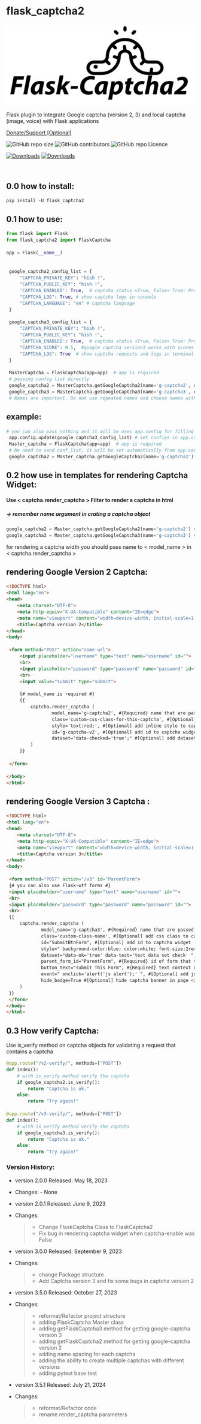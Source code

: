 flask\_captcha2
===============

![flask captcha2 logo](./docs/flask-captcha2.png)

Flask plugin to integrate Google captcha (version 2, 3) and local
captcha (image, voice) with Flask applications

<a href="https://www.coffeete.ir/alisharify7">Donate/Support [Optional]</a>

<p>
  <img alt="GitHub repo size" src="https://img.shields.io/github/repo-size/alisharify7/flask_captcha2">
  <img alt="GitHub contributors" src="https://img.shields.io/github/contributors/alisharify7/flask_captcha2">
  <img alt="GitHub repo Licence" src="https://img.shields.io/pypi/l/flask_captcha2">
  
[![Downloads](https://static.pepy.tech/badge/flask-captcha2)](https://pepy.tech/project/flask-captcha2)
[![Downloads](https://static.pepy.tech/badge/flask-captcha2/month)](https://pepy.tech/project/flask-captcha2)
  
  <br>
</p>

0.0 how to install:
-------------------

``` {.}
pip install -U flask_captcha2 
```

0.1 how to use:
---------------

```python
from flask import Flask
from flask_captcha2 import FlaskCaptcha

app = Flask(__name__)


 google_captcha2_config_list = {
     "CAPTCHA_PRIVATE_KEY": "hish !",
     "CAPTCHA_PUBLIC_KEY": "hish !",
     'CAPTCHA_ENABLED': True,  # captcha status <True, False> True: Production , False: development
     "CAPTCHA_LOG": True, # show captcha logs in console
     "CAPTCHA_LANGUAGE": "en" # captcha language
 }

 google_captcha3_config_list = {
     "CAPTCHA_PRIVATE_KEY": "hish !",
     "CAPTCHA_PUBLIC_KEY": "hish !",
     'CAPTCHA_ENABLED': True,  # captcha status <True, False> True: Production , False: development
     "CAPTCHA_SCORE": 0.5,  #google captcha version3 works with scores
     "CAPTCHA_LOG": True  # show captcha requests and logs in terminal > stdout
 }

 MasterCaptcha = FlaskCaptcha(app=app)  # app is required
 # passing config list directly
 google_captcha2 = MasterCaptcha.getGoogleCaptcha2(name='g-captcha2', conf=google_captcha2_config_list)
 google_captcha3 = MasterCaptcha.getGoogleCaptcha3(name='g-captcha3', conf=google_captcha3_config_list)
 # Names are important. Do not use repeated names and choose names with meaning
```

## example:
```python
# you can also pass nothing and it will be uses app.config for filling configs
 app.config.update(google_captcha3_config_list) # set configs in app.config
 Master_captcha = FlaskCaptcha(app=app)  # app is required
 # No need to send conf_list, it will be set automatically from app.config
 google_captcha2 = Master_captcha.getGoogleCaptcha2(name='g-captcha2')
```

0.2 how use in templates for rendering Captcha Widget:
------------------------------------------------------

#### Use < captcha.render_captcha > Filter to render a captcha in html

##### -> remember name argument in crating a captcha object

```python
google_captcha2 = Master_captcha.getGoogleCaptcha2(name='g-captcha2') # name
google_captcha3 = Master_captcha.getGoogleCaptcha3(name='g-captcha3') # name
```

for rendering a captcha width you should pass name to < model_name > in < captcha.render_captcha >

## rendering Google Version 2 Captcha:

```html
<!DOCTYPE html>
<html lang="en">
<head>
    <meta charset="UTF-8">
    <meta http-equiv="X-UA-Compatible" content="IE=edge">
    <meta name="viewport" content="width=device-width, initial-scale=1.0">
    <title>Captcha version 2</title>
</head>
<body>

 <form method="POST" action="some-url">
     <input placeholder="username" type="text" name="username" id="">
     <br>
     <input placeholder="password" type="password" name="password" id="">
     <br>
     <input value="submit" type="submit">

     {# model_name is required #}
     {{
         captcha.render_captcha (
                 model_name='g-captcha2', #{Required} name that are passed in getGoogleCaptcha2 method
                 class='custom-css-class-for-this-captcha', #[Optional] add class to captcha widget
                 style='text:red;', #[Optional] add inline style to captcha widget
                 id='g-captcha-v2', #[Optional] add id to captcha widget
                 dataset="data-checked='true';" #[Optional] add dataset to captcha widget
         )
     }}

 </form>

</body>
</html>
```

## rendering Google Version 3 Captcha :

```html
<!DOCTYPE html>
<html lang="en">
<head>
    <meta charset="UTF-8">
    <meta http-equiv="X-UA-Compatible" content="IE=edge">
    <meta name="viewport" content="width=device-width, initial-scale=1.0">
    <title>Captcha version 3</title>
</head>
<body>

 <form method="POST" action="/v3" id="ParentForm">
 {# you can also use Flask-wtf forms #}
 <input placeholder="username" type="text" name="username" id="">
 <br>
 <input placeholder="password" type="password" name="password" id="">
 <br>
 {{
     captcha.render_captcha (
             model_name='g-captcha3', #{Required} name that are passed in getGoogleCaptcha3 method
             class='custom-class-name', #[Optional] add css class to captcha widget
             id="SubmitBtnForm", #[Optional] add id to captcha widget
             style=" background-color:blue; color:white; font-size:2rem;", #[Optional] add style to captcha widget
             dataset="data-ok='true' data-test='test data set check' ", # [Optional]add dataset to captcha widget
             parent_form_id="ParentForm", #{Required} id of form that this captcha button is init
             button_text="submit This Form", #{Required} text context of submit button
             event=" onclick='alert('js alert');' ", #[Optional] add js event to captcha widget
             hide_badge=True #[Optional] hide captcha banner in page <its just hide it but captcha stil works>
     )
 }}
 </form>
</body>
</html>
```

0.3 How verify Captcha:
-----------------------

Use is_verify method on captcha objects for validating a request that
contains a captcha 

```python
@app.route("/v2-verify/", methods=["POST"])
def index():
    # with is_verify method verify the captcha 
    if google_captcha2.is_verify():
        return "Captcha is ok."
    else:
        return "Try again!"

@app.route("/v3-verify/", methods=["POST"])
def index():
    # with is_verify method verify the captcha
    if google_captcha3.is_verify():
        return "Captcha is ok."
    else:
        return "Try again!"
```

### Version History:

-   version 2.0.0 Released: May 18, 2023

-   Changes: - None

-   version 2.0.1 Released: June 9, 2023

-   Changes:

    > -   Change FlaskCaptcha Class to FlaskCaptcha2
    > -   Fix bug in rendering captcha widget when captcha-enable was False

-   version 3.0.0 Released: September 9, 2023

-   Changes:

    > -   change Package structure
    > -   Add Captcha version 3 and fix some bugs in captcha version 2

-   version 3.5.0 Released: October 27, 2023
-   Changes:

    > -   reformat/Refactor project structure
    > -   adding FlaskCaptcha Master class
    > -   adding getFlaskCaptcha3 method for getting google-captcha
    >     version 3
    > -   adding getFlaskCaptcha2 method for getting google-captcha version 2
    > -   adding name spacing for each captcha
    > -   adding the ability to create multiple captchas with different versions
    > -   adding pytest base test

  
- version 3.5.1 Released: July 21, 2024
-   Changes:

    > -   reformat/Refactor code
    > -   rename render_captcha parameters
